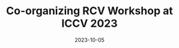 ---
title: Co-organizing RCV Workshop at ICCV 2023

date: '2023-10-05'

summary: We organized the Resource Efficient Deep Learning for Computer Vision workshop with many interesting posters and keynote talks about recent progress on computational efficiency of computer vision models. [More info](https://sites.google.com/view/rcv2023)
---